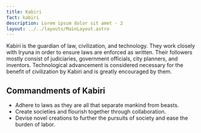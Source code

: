 ```yaml
---
title: Kabiri
fact: kabiri
description: Lorem ipsum dolor sit amet - 2
layout: ../../layouts/MainLayout.astro
---
```


Kabiri is the guardian of law, civilization, and technology. They work closely with Iryuna in order to ensure laws are enforced as written. Their followers mostly consist of judiciaries, government officials, city planners, and inventors. Technological advancement is considered necessary for the benefit of civilization by Kabiri and is greatly encouraged by them.

## Commandments of Kabiri 
* Adhere to laws as they are all that separate mankind from beasts.
* Create societies and flourish together through collaboration.
* Devise novel creations to further the pursuits of society and ease the burden of labor.
